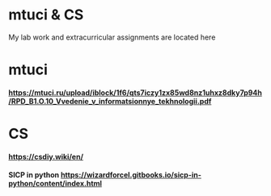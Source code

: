 # mtuci & CS

My lab work and extracurricular assignments are located here

# mtuci
#### https://mtuci.ru/upload/iblock/1f6/qts7iczy1zx85wd8nz1uhxz8dky7p94h/RPD_B1.O.10_Vvedenie_v_informatsionnye_tekhnologii.pdf


# CS
#### https://csdiy.wiki/en/

#### SICP in python https://wizardforcel.gitbooks.io/sicp-in-python/content/index.html
